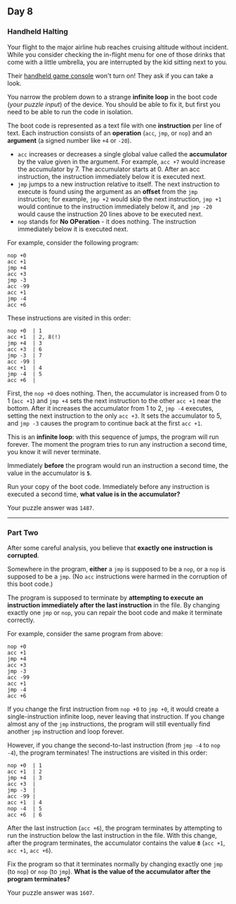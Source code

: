 ## Day 8

### Handheld Halting

Your flight to the major airline hub reaches cruising altitude without incident. While you consider checking 
the in-flight menu for one of those drinks that come with a little umbrella, you are interrupted by the kid 
sitting next to you.

Their [handheld game console](https://en.wikipedia.org/wiki/Handheld_game_console) won't turn on! 
They ask if you can take a look.

You narrow the problem down to a strange **infinite loop** in the boot code (_your puzzle input_) of the 
device. You should be able to fix it, but first you need to be able to run the code in isolation.

The boot code is represented as a text file with one **instruction** per line of text. Each instruction consists 
of an **operation** (`acc`, `jmp`, or `nop`) and an **argument** (a signed number like `+4` or `-20`).

- `acc` increases or decreases a single global value called the **accumulator** by the value given in the argument. For example, `acc +7` would increase the accumulator by 7. The accumulator starts at 0. After an acc instruction, the instruction immediately below it is executed next.
- `jmp` jumps to a new instruction relative to itself. The next instruction to execute is found using the argument as an **offset** from the `jmp` instruction; for example, `jmp +2` would skip the next instruction, `jmp +1` would continue to the instruction immediately below it, and `jmp -20` would cause the instruction 20 lines above to be executed next.
- `nop` stands for **No OPeration** - it does nothing. The instruction immediately below it is executed next.

For example, consider the following program:

```
nop +0
acc +1
jmp +4
acc +3
jmp -3
acc -99
acc +1
jmp -4
acc +6
```

These instructions are visited in this order:

```
nop +0  | 1
acc +1  | 2, 8(!)
jmp +4  | 3
acc +3  | 6
jmp -3  | 7
acc -99 |
acc +1  | 4
jmp -4  | 5
acc +6  |
```

First, the `nop +0` does nothing. Then, the accumulator is increased from 0 to 1 (`acc +1`) and `jmp +4` sets 
the next instruction to the other `acc +1` near the bottom. After it increases the accumulator from 1 to 2, 
`jmp -4` executes, setting the next instruction to the only `acc +3`. It sets the accumulator to 5, and `jmp -3` 
causes the program to continue back at the first `acc +1`.

This is an **infinite loop**: with this sequence of jumps, the program will run forever. The moment the program 
tries to run any instruction a second time, you know it will never terminate.

Immediately **before** the program would run an instruction a second time, the value in the accumulator is **`5`**.

Run your copy of the boot code. Immediately before any instruction is executed a second time, **what value is 
in the accumulator?**

Your puzzle answer was `1487`.

---

### Part Two

After some careful analysis, you believe that **exactly one instruction is corrupted**.

Somewhere in the program, **either** a `jmp` is supposed to be a `nop`, or a `nop` is supposed to be a `jmp`. 
(No `acc` instructions were harmed in the corruption of this boot code.)

The program is supposed to terminate by **attempting to execute an instruction immediately after the last 
instruction** in the file. By changing exactly one `jmp` or `nop`, you can repair the boot code and make it terminate correctly.

For example, consider the same program from above:

```
nop +0
acc +1
jmp +4
acc +3
jmp -3
acc -99
acc +1
jmp -4
acc +6
```

If you change the first instruction from `nop +0` to `jmp +0`, it would create a single-instruction infinite loop, 
never leaving that instruction. If you change almost any of the `jmp` instructions, the program will still 
eventually find another `jmp` instruction and loop forever.

However, if you change the second-to-last instruction (from `jmp -4` to `nop -4`), the program terminates! 
The instructions are visited in this order:

```
nop +0  | 1
acc +1  | 2
jmp +4  | 3
acc +3  |
jmp -3  |
acc -99 |
acc +1  | 4
nop -4  | 5
acc +6  | 6
```

After the last instruction (`acc +6`), the program terminates by attempting to run the instruction below the 
last instruction in the file. With this change, after the program terminates, the accumulator contains the 
value **`8`** (`acc +1`, `acc +1`, `acc +6`).

Fix the program so that it terminates normally by changing exactly one `jmp` (to `nop`) or `nop` (to `jmp`). 
**What is the value of the accumulator after the program terminates?**

Your puzzle answer was `1607`.
